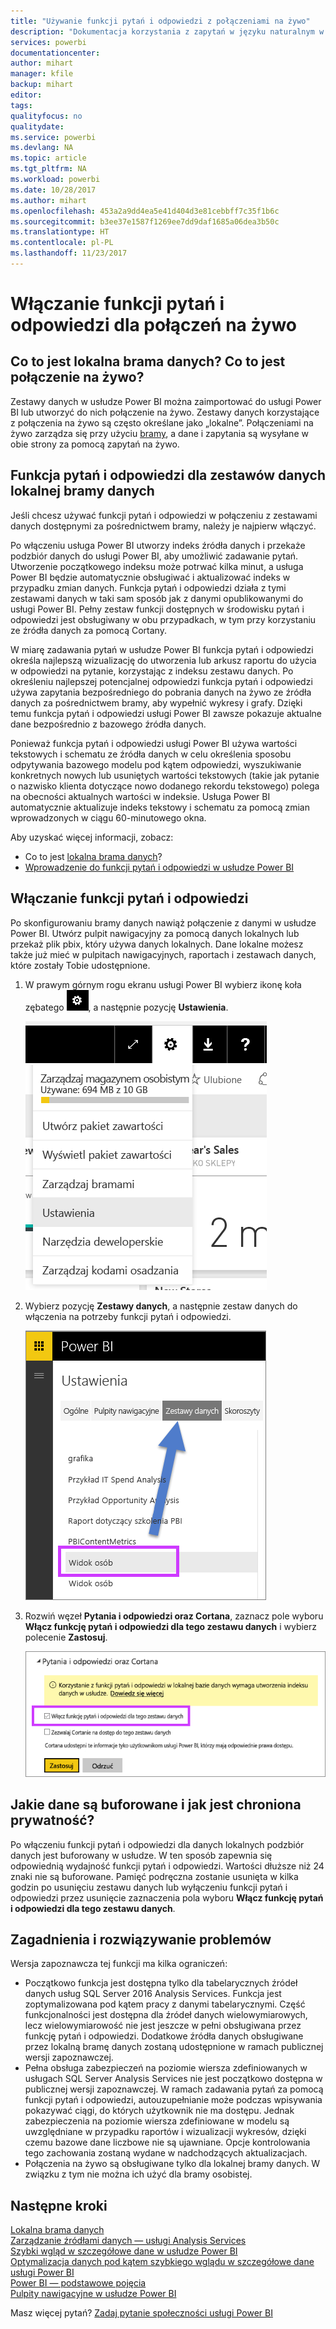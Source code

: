 ```yaml
---
title: "Używanie funkcji pytań i odpowiedzi z połączeniami na żywo"
description: "Dokumentacja korzystania z zapytań w języku naturalnym w funkcji pytań i odpowiedzi usługi Power BI za pomocą połączeń na żywo z danymi usług Analysis Services i lokalnej bramy danych."
services: powerbi
documentationcenter: 
author: mihart
manager: kfile
backup: mihart
editor: 
tags: 
qualityfocus: no
qualitydate: 
ms.service: powerbi
ms.devlang: NA
ms.topic: article
ms.tgt_pltfrm: NA
ms.workload: powerbi
ms.date: 10/28/2017
ms.author: mihart
ms.openlocfilehash: 453a2a9dd4ea5e41d404d3e81cebbff7c35f1b6c
ms.sourcegitcommit: b3ee37e1587f1269ee7dd9daf1685a06dea3b50c
ms.translationtype: HT
ms.contentlocale: pl-PL
ms.lasthandoff: 11/23/2017
---
```

# <a name="enable-qa-for-live-connections"></a>Włączanie funkcji pytań i odpowiedzi dla połączeń na żywo
## <a name="what-is-on-premises-data-gateway--what-is-a-live-connection"></a>Co to jest lokalna brama danych?  Co to jest połączenie na żywo?
Zestawy danych w usłudze Power BI można zaimportować do usługi Power BI lub utworzyć do nich połączenie na żywo. Zestawy danych korzystające z połączenia na żywo są często określane jako „lokalne”. Połączeniami na żywo zarządza się przy użyciu [bramy](service-gateway-onprem.md), a dane i zapytania są wysyłane w obie strony za pomocą zapytań na żywo.

## <a name="qa-for-on-premises-data-gateway-datasets"></a>Funkcja pytań i odpowiedzi dla zestawów danych lokalnej bramy danych
Jeśli chcesz używać funkcji pytań i odpowiedzi w połączeniu z zestawami danych dostępnymi za pośrednictwem bramy, należy je najpierw włączyć.

Po włączeniu usługa Power BI utworzy indeks źródła danych i przekaże podzbiór danych do usługi Power BI, aby umożliwić zadawanie pytań. Utworzenie początkowego indeksu może potrwać kilka minut, a usługa Power BI będzie automatycznie obsługiwać i aktualizować indeks w przypadku zmian danych. Funkcja pytań i odpowiedzi działa z tymi zestawami danych w taki sam sposób jak z danymi opublikowanymi do usługi Power BI. Pełny zestaw funkcji dostępnych w środowisku pytań i odpowiedzi jest obsługiwany w obu przypadkach, w tym przy korzystaniu ze źródła danych za pomocą Cortany.

W miarę zadawania pytań w usłudze Power BI funkcja pytań i odpowiedzi określa najlepszą wizualizację do utworzenia lub arkusz raportu do użycia w odpowiedzi na pytanie, korzystając z indeksu zestawu danych. Po określeniu najlepszej potencjalnej odpowiedzi funkcja pytań i odpowiedzi używa zapytania bezpośredniego do pobrania danych na żywo ze źródła danych za pośrednictwem bramy, aby wypełnić wykresy i grafy. Dzięki temu funkcja pytań i odpowiedzi usługi Power BI zawsze pokazuje aktualne dane bezpośrednio z bazowego źródła danych.

Ponieważ funkcja pytań i odpowiedzi usługi Power BI używa wartości tekstowych i schematu ze źródła danych w celu określenia sposobu odpytywania bazowego modelu pod kątem odpowiedzi, wyszukiwanie konkretnych nowych lub usuniętych wartości tekstowych (takie jak pytanie o nazwisko klienta dotyczące nowo dodanego rekordu tekstowego) polega na obecności aktualnych wartości w indeksie. Usługa Power BI automatycznie aktualizuje indeks tekstowy i schematu za pomocą zmian wprowadzonych w ciągu 60-minutowego okna.

Aby uzyskać więcej informacji, zobacz:

* Co to jest [lokalna brama danych](service-gateway-onprem.md)?
* [Wprowadzenie do funkcji pytań i odpowiedzi w usłudze Power BI](service-q-and-a.md)

## <a name="enable-qa"></a>Włączanie funkcji pytań i odpowiedzi
Po skonfigurowaniu bramy danych nawiąż połączenie z danymi w usłudze Power BI.  Utwórz pulpit nawigacyjny za pomocą danych lokalnych lub przekaż plik pbix, który używa danych lokalnych.  Dane lokalne możesz także już mieć w pulpitach nawigacyjnych, raportach i zestawach danych, które zostały Tobie udostępnione.

1. W prawym górnym rogu ekranu usługi Power BI wybierz ikonę koła zębatego ![](media/service-q-and-a-direct-query/power-bi-cog.png), a następnie pozycję **Ustawienia**.
   
   ![](media/service-q-and-a-direct-query/powerbi-settings.png)
2. Wybierz pozycję **Zestawy danych**, a następnie zestaw danych do włączenia na potrzeby funkcji pytań i odpowiedzi.
   
   ![](media/service-q-and-a-direct-query/power-bi-q-and-a-settings.png)
3. Rozwiń węzeł **Pytania i odpowiedzi oraz Cortana**, zaznacz pole wyboru **Włącz funkcję pytań i odpowiedzi dla tego zestawu danych** i wybierz polecenie **Zastosuj**.
   
    ![](media/service-q-and-a-direct-query/power-bi-q-and-a-directquery.png)

## <a name="what-data-is-cached-and-how-is-privacy-protected"></a>Jakie dane są buforowane i jak jest chroniona prywatność?
Po włączeniu funkcji pytań i odpowiedzi dla danych lokalnych podzbiór danych jest buforowany w usłudze. W ten sposób zapewnia się odpowiednią wydajność funkcji pytań i odpowiedzi. Wartości dłuższe niż 24 znaki nie są buforowane. Pamięć podręczna zostanie usunięta w kilka godzin po usunięciu zestawu danych lub wyłączeniu funkcji pytań i odpowiedzi przez usunięcie zaznaczenia pola wyboru **Włącz funkcję pytań i odpowiedzi dla tego zestawu danych**.

## <a name="considerations-and-troubleshooting"></a>Zagadnienia i rozwiązywanie problemów
Wersja zapoznawcza tej funkcji ma kilka ograniczeń:

* Początkowo funkcja jest dostępna tylko dla tabelarycznych źródeł danych usług SQL Server 2016 Analysis Services. Funkcja jest zoptymalizowana pod kątem pracy z danymi tabelarycznymi. Część funkcjonalności jest dostępna dla źródeł danych wielowymiarowych, lecz wielowymiarowość nie jest jeszcze w pełni obsługiwana przez funkcję pytań i odpowiedzi. Dodatkowe źródła danych obsługiwane przez lokalną bramę danych zostaną udostępnione w ramach publicznej wersji zapoznawczej.
* Pełna obsługa zabezpieczeń na poziomie wiersza zdefiniowanych w usługach SQL Server Analysis Services nie jest początkowo dostępna w publicznej wersji zapoznawczej. W ramach zadawania pytań za pomocą funkcji pytań i odpowiedzi, autouzupełnianie może podczas wpisywania pokazywać ciągi, do których użytkownik nie ma dostępu. Jednak zabezpieczenia na poziomie wiersza zdefiniowane w modelu są uwzględniane w przypadku raportów i wizualizacji wykresów, dzięki czemu bazowe dane liczbowe nie są ujawniane. Opcje kontrolowania tego zachowania zostaną wydane w nadchodzących aktualizacjach.
* Połączenia na żywo są obsługiwane tylko dla lokalnej bramy danych. W związku z tym nie można ich użyć dla bramy osobistej.

## <a name="next-steps"></a>Następne kroki
[Lokalna brama danych](service-gateway-onprem.md)  
[Zarządzanie źródłami danych — usługi Analysis Services](service-gateway-enterprise-manage-ssas.md)  
[Szybki wgląd w szczegółowe dane w usłudze Power BI](service-insights.md)  
[Optymalizacja danych pod kątem szybkiego wglądu w szczegółowe dane usługi Power BI](service-insights-optimize.md)  
[Power BI — podstawowe pojęcia](service-basic-concepts.md)  
[Pulpity nawigacyjne w usłudze Power BI](service-dashboards.md)  

Masz więcej pytań? [Zadaj pytanie społeczności usługi Power BI](http://community.powerbi.com/)

